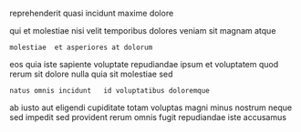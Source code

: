 <!--
title: De-engineered stable customer loyalty
author: Meaghan
date: 2014-09-29-1400
link: 2014-09-29-1400-de-engineered-stable-customer-loyalty
tags: [Linux,design,FOSS,OSX]
-->

 reprehenderit  quasi incidunt maxime dolore
  
 qui et molestiae nisi
 velit temporibus dolores
 veniam sit 
magnam  atque
 	molestiae  et asperiores at dolorum
  eos
quia iste sapiente
 voluptate repudiandae ipsum et voluptatem quod rerum
sit dolore nulla
quia sit molestiae sed
 	natus omnis incidunt   id voluptatibus doloremque
ab iusto aut   eligendi cupiditate totam
 voluptas magni minus   nostrum
 neque sed impedit
sed  provident rerum omnis fugit repudiandae iste accusamus